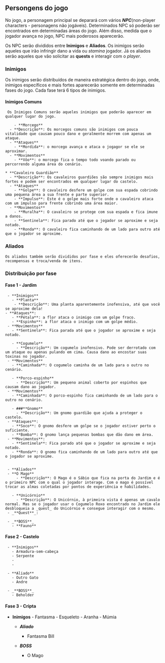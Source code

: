 ## Persongens do jogo

No jogo, a personagem principal se deparará com vários _**NPC**_(non-player characters - personagens não jogáveis). Determinados NPC só poderão ser encontrados em determinadas áreas do jogo. Além disso, medida que o jogador avança no jogo, NPC mais poderosos aparecerão.

 Os NPC serão divididos entre **Inimigos** e **Aliados**. Os inimigos serão aqueles que irão infringir dano a vida ou *stamina* jogador. Já os aliados serão aqueles que vão solicitar as **quests** e interagir com o *player*.


### Inimigos

  Os inimigos serão distribuídos de maneira estratégica dentro do jogo, onde, inimigos específicos e mais fortes aparecerão somente em determinadas fases do jogo. Cada fase terá 6 tipos de inimigos.

#### Inimigos Comuns

     Os Inimigos Comuns serão aqueles inimigos que poderão aparecer em qualquer lugar do jogo.

     	- **Morcego**
	  - **Descrição**: Os morcegos comuns são inimigos com pouca vitalidade que causam pouco dano e geralmente morrem com apenas um ataque.
	  - **Ataques**
	    - **Mordida**: o morcego avança e ataca o jogagor se ele se aproximar.
	  - **Movimentos**
	    - **Vôo**: o morcego fica o tempo todo voando parado ou percorrendo alguma área do cenário.
	    
	* **Cavaleiro Guardião**
	  - **Descrição**: Os cavaleiros guardiões são sempre inimigos mais fortes e podem ser encontrados em qualquer lugar do castelo.
	  - **Ataques**
	    - **Golpe**: O cavaleiro desfere um golpe com sua espada cobrindo uma pequena área a sua frente e parte superior.
	    - **Impulso**: Este é o golpe mais forte onde o cavaleiro ataca com um impulso para frente cobrindo uma área maior.
	  - **Movimentos**
	    - **Muralha**: O cavaleiro se protege com sua espada e fica imune a danos.
	    - **Sentinela**: Fica parado até que o jogador se aproxime e seja notado.
	    - **Ronda**: O cavaleiro fica caminhando de um lado para outro até que o jogador se aproxime.

### Aliados

    Os aliados também serão divididos por fase e eles oferecerão desafios, recompensas e troca/venda de itens.

### Distribuição por fase

#### Fase 1 - Jardim
     - **Inimigos**
       - **Planta**
       	- **Descrição**: Uma planta aparentemente inofensiva, até que você se aproxime dela!
	- **Ataques**:
	   - **Pétala**: a flor ataca o inimigo com um golpe fraco.
	   - **Espinho**: a flor ataca o inimigo com um golpe médio.
	 - **Movimentos**
	   - **Sentinela**: Fica parada até que o jogador se aproxime e seja notado.
	   
       - **Cogumelo**
       	 - **Descrição**: Um cogumelo inofensivo. Pode ser derrotado com um ataque ou apenas pulando em cima. Causa dano ao encostar suas toxinas no jogador.
	 - **Movimentos**
	   - **Caminhada**: O cogumelo caminha de um lado para o outro no cenário.
	   
       - **Porco-espinho**
       	 - **Descrição**: Um pequeno animal coberto por espinhos que causam dano ao jogador.
	 - **Movimentos**
	   - **Caminhada**: O porco-espinho fica caminhando de um lado para o outro no cenário.

       - ###**Gnomo**
       	 - **Descrição**: Um gnomo guardião que ajuda a proteger o castelo.
	 - **Ataques**:
	   - **Soco**: O gnomo desfere um golpe se o jogador estiver perto o suficiente.
	   - **Bomba**: O gnomo lança pequenas bombas que dão dano em área.
	 - **Movimentos**:
	   - **Sentinela**: Fica parado até que o jogador se aproxime e seja notado.
	   - **Ronda**: O gnomo fica caminhando de um lado para outro até que o jogador se aproxime.


     - **Aliados**
     - **O Mago**
       	 - **Descrição**: O Mago é o Sábio que fica na porta do Jardim e é o primeiro NPC com o qual o jogador interage. Com o mago é possível trocar as almas coletadas por pontos de experiência e habilidades.
	 
       - **Unicórnio**
       	 - **Descrição**: O Unicórnio, à primeira vista é apenas um cavalo normal. Mas se o jogador usar o Cogumelo Roxo encontrado no Jardim ele desbloqueia a _quest_ do Unicórnio e consegue interagir com o mesmo.
	 - _**Quest**_:

     - _**BOSS**_
       - **Fauno**

#### Fase 2 - Castelo

     - **Inimigos**
       - Armadura-sem-cabeça
       - Serpente
       - 
       - 

     - **Aliado**
       - Outro Gato
       - Andre

     - _**BOSS**_
       - Beholder

#### Fase 3 - Cripta

- **Inimigos**
       - Fantasma
       - Esqueleto
       - Aranha
       - Múmia

     - _**Aliado**_
       - Fantasma Bill

     - _**BOSS**_
       - O Mago
